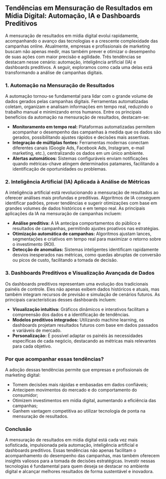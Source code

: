 
## Tendências em Mensuração de Resultados em Mídia Digital: Automação, IA e Dashboards Preditivos

A mensuração de resultados em mídia digital evolui rapidamente, acompanhando o avanço das tecnologias e a crescente complexidade das campanhas online. Atualmente, empresas e profissionais de marketing buscam não apenas medir, mas também prever e otimizar o desempenho de suas ações com maior precisão e agilidade. Três tendências se destacam nesse cenário: automação, inteligência artificial (IA) e dashboards preditivos. A seguir, exploramos como cada uma delas está transformando a análise de campanhas digitais.

### 1. Automação na Mensuração de Resultados

A automação tornou-se fundamental para lidar com o grande volume de dados gerados pelas campanhas digitais. Ferramentas automatizadas coletam, organizam e analisam informações em tempo real, reduzindo o trabalho manual e minimizando erros humanos. Entre os principais benefícios da automação na mensuração de resultados, destacam-se:

- **Monitoramento em tempo real:** Plataformas automatizadas permitem acompanhar o desempenho das campanhas à medida que os dados são gerados, possibilitando ajustes rápidos e decisões mais assertivas.
- **Integração de múltiplas fontes:** Ferramentas modernas conectam diferentes canais (Google Ads, Facebook Ads, Instagram, e-mail marketing, etc.), centralizando os dados em um único ambiente.
- **Alertas automáticos:** Sistemas configuráveis enviam notificações quando métricas-chave atingem determinados patamares, facilitando a identificação de oportunidades ou problemas.

### 2. Inteligência Artificial (IA) Aplicada à Análise de Métricas

A inteligência artificial está revolucionando a mensuração de resultados ao oferecer análises mais profundas e preditivas. Algoritmos de IA conseguem identificar padrões, prever tendências e sugerir otimizações com base em grandes volumes de dados históricos e em tempo real. As principais aplicações da IA na mensuração de campanhas incluem:

- **Análise preditiva:** A IA antecipa comportamentos do público e resultados de campanhas, permitindo ajustes proativos nas estratégias.
- **Otimização automática de campanhas:** Algoritmos ajustam lances, segmentações e criativos em tempo real para maximizar o retorno sobre o investimento (ROI).
- **Detecção de anomalias:** Sistemas inteligentes identificam rapidamente desvios inesperados nas métricas, como quedas abruptas de conversão ou picos de custo, facilitando a tomada de decisão.

### 3. Dashboards Preditivos e Visualização Avançada de Dados

Os dashboards preditivos representam uma evolução dos tradicionais painéis de controle. Eles não apenas exibem dados históricos e atuais, mas também integram recursos de previsão e simulação de cenários futuros. As principais características desses dashboards incluem:

- **Visualização intuitiva:** Gráficos dinâmicos e interativos facilitam a compreensão dos dados e a identificação de tendências.
- **Modelos preditivos integrados:** Utilizando machine learning, os dashboards projetam resultados futuros com base em dados passados e variáveis de mercado.
- **Personalização:** É possível adaptar os painéis às necessidades específicas de cada negócio, destacando as métricas mais relevantes para cada objetivo.

### Por que acompanhar essas tendências?

A adoção dessas tendências permite que empresas e profissionais de marketing digital:

- Tomem decisões mais rápidas e embasadas em dados confiáveis;
- Antecipem movimentos do mercado e do comportamento do consumidor;
- Otimizem investimentos em mídia digital, aumentando a eficiência das campanhas;
- Ganhem vantagem competitiva ao utilizar tecnologia de ponta na mensuração de resultados.

### Conclusão

A mensuração de resultados em mídia digital está cada vez mais sofisticada, impulsionada pela automação, inteligência artificial e dashboards preditivos. Essas tendências não apenas facilitam o acompanhamento do desempenho das campanhas, mas também oferecem insights valiosos para a tomada de decisões estratégicas. Investir nessas tecnologias é fundamental para quem deseja se destacar no ambiente digital e alcançar melhores resultados de forma sustentável e inovadora.
```
